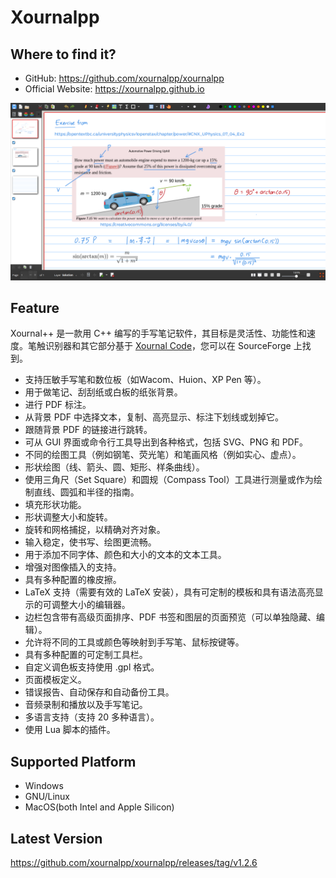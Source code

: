 # Xournalpp

## Where to find it?

* GitHub: https://github.com/xournalpp/xournalpp
* Official Website: https://xournalpp.github.io

![](img/Xournalpp.png)

## Feature

Xournal++ 是一款用 C++ 编写的手写笔记软件，其目标是灵活性、功能性和速度。笔触识别器和其它部分基于 [Xournal Code](https://xournal.sourceforge.net)，您可以在 SourceForge 上找到。

* 支持压敏手写笔和数位板（如Wacom、Huion、XP Pen 等）。
* 用于做笔记、刮刮纸或白板的纸张背景。
* 进行 PDF 标注。
* 从背景 PDF 中选择文本，复制、高亮显示、标注下划线或划掉它。
* 跟随背景 PDF 的链接进行跳转。
* 可从 GUI 界面或命令行工具导出到各种格式，包括 SVG、PNG 和 PDF。
* 不同的绘图工具（例如钢笔、荧光笔）和笔画风格（例如实心、虚点）。
* 形状绘图（线、箭头、圆、矩形、样条曲线）。
* 使用三角尺（Set Square）和圆规（Compass Tool）工具进行测量或作为绘制直线、圆弧和半径的指南。
* 填充形状功能。
* 形状调整大小和旋转。
* 旋转和网格捕捉，以精确对齐对象。
* 输入稳定，使书写、绘图更流畅。
* 用于添加不同字体、颜色和大小的文本的文本工具。
* 增强对图像插入的支持。
* 具有多种配置的橡皮擦。
* LaTeX 支持（需要有效的 LaTeX 安装），具有可定制的模板和具有语法高亮显示的可调整大小的编辑器。
* 边栏包含带有高级页面排序、PDF 书签和图层的页面预览（可以单独隐藏、编辑）。
* 允许将不同的工具或颜色等映射到手写笔、鼠标按键等。
* 具有多种配置的可定制工具栏。
* 自定义调色板支持使用 .gpl 格式。
* 页面模板定义。
* 错误报告、自动保存和自动备份工具。
* 音频录制和播放以及手写笔记。
* 多语言支持（支持 20 多种语言）。
* 使用 Lua 脚本的插件。

## Supported Platform

* Windows
* GNU/Linux
* MacOS(both Intel and Apple Silicon)

## Latest Version

https://github.com/xournalpp/xournalpp/releases/tag/v1.2.6